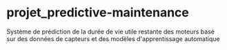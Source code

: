 # projet_predictive-maintenance
Système de prédiction de la durée de vie utile restante des moteurs basé sur des données de capteurs et des modèles d'apprentissage automatique
